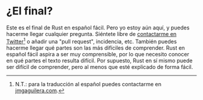 # ¿El final?

Este es el final de Rust en español fácil. Pero yo estoy aún aquí, y puedes hacerme llegar cualquier pregunta. Siéntete libre de [contactarme en Twitter](https://twitter.com/mithridates)[^1] o añadir una "pull request", incidencia, etc. También puedes hacerme llegar qué partes son las más difíciles de comprender. Rust en español fácil aspira a ser muy comprensible, por lo que necesito conocer en qué partes el texto resulta difícil. Por supuesto, Rust en sí mismo puede ser difícil de comprender, pero al menos que esté explicado de forma fácil.

[^1]: N.T.: para la traducción al español puedes contactarme en [jmgaguilera.com](https://www.jmgaguilera.com).
